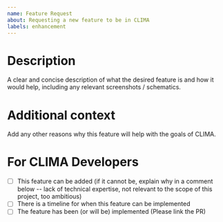 ```yaml
---
name: Feature Request
about: Requesting a new feature to be in CLIMA
labels: enhancement
---
```


<!--
Thanks for requesting a feature for CLIMA, the Climate Machine

Please fill in the information below
-->

# Description

A clear and concise description of what the desired feature is and how it would help, including any relevant screenshots / schematics.

# Additional context

Add any other reasons why this feature will help with the goals of CLIMA.

<!--- Please leave the following section --->

# For CLIMA Developers

- [ ] This feature can be added (if it cannot be, explain why in a comment below -- lack of technical expertise, not relevant to the scope of this project, too ambitious)
- [ ] There is a timeline for when this feature can be implemented
- [ ] The feature has been (or will be) implemented (Please link the PR)
